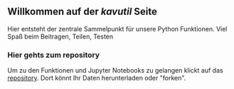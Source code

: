 ## Willkommen auf der _kavutil_ Seite

Hier entsteht der zentrale Sammelpunkt für unsere Python Funktionen. 
Viel Spaß beim Beitragen, Teilen, Testen



### Hier gehts zum repository

Um zu den Funktionen und Jupyter Notebooks zu gelangen klickt auf das [repository](https://github.com/Methodenabteilung/kavutil). Dort könnt Ihr Daten herunterladen oder "forken".
